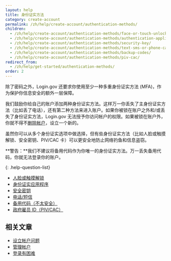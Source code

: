 ```yaml
---
layout: help
title: 身份证实方法
category: create-account
permalink: /zh/help/create-account/authentication-methods/
children:
  - /zh/help/create-account/authentication-methods/face-or-touch-unlock/
  - /zh/help/create-account/authentication-methods/authentication-application/
  - /zh/help/create-account/authentication-methods/security-key/
  - /zh/help/create-account/authentication-methods/text-sms-or-phone-call/
  - /zh/help/create-account/authentication-methods/backup-codes/
  - /zh/help/create-account/authentication-methods/piv-cac/
redirect_from:
  - /zh/help/get-started/authentication-methods/
order: 2
---
```


除了密码之外，Login.gov 还要求你使用至少一种多重身份证实方法 (MFA)，作为保护你信息安全的额外一层保障。

我们鼓励你给自己的账户添加两种身份证实方法。这样万一你丢失了主身份证实方法（比如丢了电话），还有第二种方法来进入账户。如果你被锁在账户之外和/或丢失了身份证实方法，Login.gov 无法授予你访问帐户的权限。如果被锁在账户外，你就不得不[删除帐户](/zh/help/manage-your-account/delete-your-account/)，设立一个新的。

虽然你可以从多个身份证实选项中做选择，但有些身份证实方法（比如人脸或触摸解锁、安全密钥、PIV/CAC 卡）可以更安全地防止网络钓鱼和信息盗窃。

**警告：**我们不建议将备用代码作为你唯一的身份证实方法。万一丢失备用代码，你就无法登录你的账户。

{: .help-question-list}
* [人脸或触摸解锁](/zh/help/create-account/authentication-methods/face-or-touch-unlock/)
* [身份证实应用程序](/zh/help/create-account/authentication-methods/authentication-application/)
* [安全密钥](/zh/help/create-account/authentication-methods/security-key/)
* [电话/短信](/zh/help/create-account/authentication-methods/text-sms-or-phone-call/)
* [备用代码（不太安全）](/zh/help/create-account/authentication-methods/backup-codes/)
* [政府雇员 ID（PIV/CAC）](/zh/help/create-account/authentication-methods/piv-cac/)


## 相关文章

* [设立帐户问题](/zh/help/create-account/issues-creating-an-account/)
* [管理帐户](/zh/help/manage-your-account/overview/)
* [登录有困难](/zh/help/trouble-signing-in/overview/)
